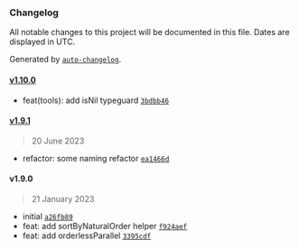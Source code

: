 ### Changelog

All notable changes to this project will be documented in this file. Dates are displayed in UTC.

Generated by [`auto-changelog`](https://github.com/CookPete/auto-changelog).

#### [v1.10.0](https://github.com/wmakeev/highland-tools/compare/v1.9.1...v1.10.0)

- feat(tools): add isNil typeguard [`3bdbb46`](https://github.com/wmakeev/highland-tools/commit/3bdbb46487cad0cad1a767136982bab1434a6bc8)

#### [v1.9.1](https://github.com/wmakeev/highland-tools/compare/v1.9.0...v1.9.1)

> 20 June 2023

- refactor: some naming refactor [`ea1466d`](https://github.com/wmakeev/highland-tools/commit/ea1466d24cb9ef7ba84077c23d10554eb6d48985)

#### v1.9.0

> 21 January 2023

- initial [`a26fb89`](https://github.com/wmakeev/highland-tools/commit/a26fb89db6768d3cf57d58b85f21d094f6c90f32)
- feat: add sortByNaturalOrder helper [`f924aef`](https://github.com/wmakeev/highland-tools/commit/f924aef0dff1815127981bad061143e395315b4d)
- feat: add orderlessParallel [`3395cdf`](https://github.com/wmakeev/highland-tools/commit/3395cdfd93eb8e9e90c6b8385f6e1911aea8dc33)
